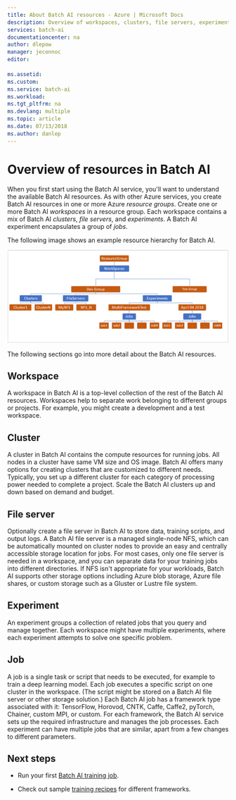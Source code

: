 ```yaml
---
title: About Batch AI resources - Azure | Microsoft Docs
description: Overview of workspaces, clusters, file servers, experiments, and jobs in the Batch AI service in Microsoft Azure.
services: batch-ai
documentationcenter: na
author: dlepow
manager: jeconnoc
editor: 

ms.assetid:
ms.custom:
ms.service: batch-ai
ms.workload:
ms.tgt_pltfrm: na
ms.devlang: multiple
ms.topic: article
ms.date: 07/13/2018
ms.author: danlep
---
```


# Overview of resources in Batch AI

When you first start using the Batch AI service, you'll want to understand the available Batch AI resources. As with other Azure services, you create Batch AI resources in one or more Azure *resource groups*. Create one or more Batch AI *workspaces* in a resource group. Each workspace contains a mix of Batch AI *clusters*, *file servers*, and *experiments*. A Batch AI experiment encapsulates a group of *jobs*.

The following image shows an example resource hierarchy for Batch AI. 

![](./media/migrate-to-new-api/batch-ai-resource-hierarchy.png)

The following sections go into more detail about the Batch AI resources.

## Workspace

A workspace in Batch AI is a top-level collection of the rest of the Batch AI resources. Workspaces help to separate work belonging to different groups or projects. For example, you might create a development and a test workspace.

## Cluster

A cluster in Batch AI contains the compute resources for running jobs. All nodes in a cluster have same VM size and OS image. Batch AI offers many options for creating clusters that are customized to different needs. Typically, you set up a different cluster for each category of processing power needed to complete a project. Scale the Batch AI clusters up and down based on demand and budget.

## File server

Optionally create a file server in Batch AI to store data, training scripts, and output logs. A Batch AI file server is a managed single-node NFS, which can be automatically mounted on cluster nodes to provide an easy and centrally accessible storage location for jobs. For most cases, only one file server is needed in a workspace, and you can separate data for your training jobs into different directories. If NFS isn't appropriate for your workloads, Batch AI supports other storage options including Azure blob storage, Azure file shares, or custom storage such as a Gluster or Lustre file system.

## Experiment

An experiment groups a collection of related jobs that you query and manage together. Each workspace might have multiple experiments, where each experiment attempts to solve one specific problem.

## Job

A job is a single task or script that needs to be executed, for example to train a deep learning model. Each job executes a specific script on one cluster in the workspace. (The script might be stored on a Batch AI file server or other storage solution.) Each Batch AI job has a framework type associated with it: TensorFlow, Horovod, CNTK, Caffe, Caffe2, pyTorch, Chainer, custom MPI, or custom. For each framework, the Batch AI service sets up the required infrastructure and manages the job processes. Each experiment can have multiple jobs that are similar, apart from a few changes to different parameters.

## Next steps

* Run your first [Batch AI training job](quickstart-tensorflow-training-cli.md).

* Check out sample [training recipes](https://github.com/Azure/BatchAI/tree/master/recipes) for different frameworks.
